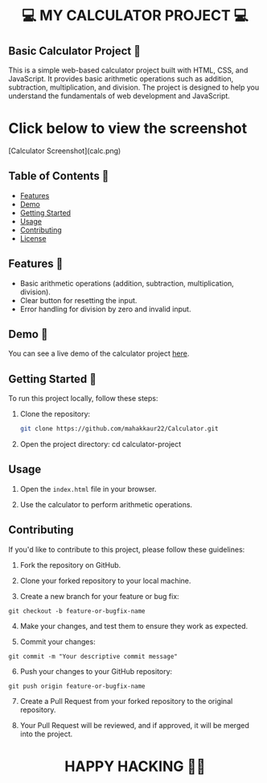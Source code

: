 <h1 align="center" >💻 MY CALCULATOR PROJECT 💻</h1>
<h2>
 Basic Calculator Project 📅
</h2>

This is a simple web-based calculator project built with HTML, CSS, and JavaScript. It provides basic arithmetic operations such as addition, subtraction, multiplication, and division. The project is designed to help you understand the fundamentals of web development and JavaScript. 

<h1>Click below to view the screenshot</h1>
[Calculator Screenshot](calc.png)

## Table of Contents 📑

- [Features](#features)
- [Demo](#demo)
- [Getting Started](#getting-started)
- [Usage](#usage)
- [Contributing](#contributing)
- [License](#license)

## Features 📑

- Basic arithmetic operations (addition, subtraction, multiplication, division).
- Clear button for resetting the input.
- Error handling for division by zero and invalid input.

## Demo 📑

You can see a live demo of the calculator project [here](#).

## Getting Started 🚀

To run this project locally, follow these steps:

1. Clone the repository: 

   ```bash
   git clone https://github.com/mahakkaur22/Calculator.git
   
1. Open the project directory:
    cd calculator-project

## Usage
1. Open the `index.html` file in your browser.

2. Use the calculator to perform arithmetic operations.

## Contributing
If you'd like to contribute to this project, please follow these guidelines:

1. Fork the repository on GitHub.

2. Clone your forked repository to your local machine.

3. Create a new branch for your feature or bug fix:

```
git checkout -b feature-or-bugfix-name
```

4. Make your changes, and test them to ensure they work as expected.

5. Commit your changes:
```
git commit -m "Your descriptive commit message"
```
6. Push your changes to your GitHub repository:
```
git push origin feature-or-bugfix-name
```
7. Create a Pull Request from your forked repository to the original repository.

8. Your Pull Request will be reviewed, and if approved, it will be merged into the project.

<h1 align="center">HAPPY HACKING 👩‍💻</h1>

